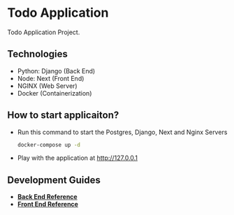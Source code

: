 # Todo Application

Todo Application Project.

## Technologies

- Python: Django (Back End)
- Node: Next (Front End)
- NGINX (Web Server)
- Docker (Containerization)

## How to start applicaiton?

- Run this command to start the Postgres, Django, Next and Nginx Servers
  ```bash
  docker-compose up -d
  ```
- Play with the application at http://127.0.0.1

## Development Guides

- **[Back End Reference]**
- **[Front End Reference]**

[Back End Reference]: todo_api/README.md
[Front End Reference]: todo_webui/README.md

